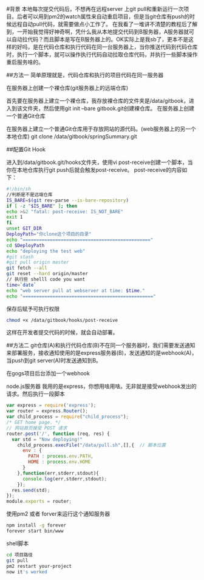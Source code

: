 #背景
本地每次提交代码后，不想再在远程server 上git pull和重新运行一次项目。后者可以用到pm2的watch属性来自动重启项目，但是当git仓库有push的时候远程自动pull代码，就需要做点小工作了。
在我看了一堆讲不清楚的教程后了解到，一开始我觉得好神奇啊，凭什么我从本地提交代码到B服务器，A服务器就可以自动拉代码？而且脚本是写在B服务器上的。OK实际上是我sb了，更本不是这样的好吗，是在代码仓库和执行代码在同一台服务器上，当你推送代码到代码仓库时，执行一个脚本，就可以操作执行代码自动拉取仓库代码，并执行一些脚本操作重启服务啥的。

##方法一
简单原理就是，代码仓库和执行的项目代码在同一服务器

在服务器上创建一个裸仓库(git服务器上的远端仓库)

首先要在服务器上建立一个裸仓库，我存放裸仓库的文件夹是/data/gitbook，进入到该文件夹，然后使用git init –bare gitbook.git创建裸仓库。
在服务器上创建一个普通Git仓库

在服务器上建立一个普通Git仓库用于存放网站的源代码。(web服务器上的另一个本地仓库)
git clone /data/gitbook/springSummary.git

##配置Git Hook

进入到/data/gitbook.git/hooks文件夹，使用vi post-receive创建一个脚本，当你在本地仓库执行git push后就会触发post-receive。
post-receive的内容如下：

```bash
#!/bin/sh
//判断是不是远端仓库
IS_BARE=$(git rev-parse --is-bare-repository)
if [ -z "$IS_BARE" ]; then
echo >&2 "fatal: post-receive: IS_NOT_BARE"
exit 1
fi
unset GIT_DIR
DeployPath="你clone这个项目的目录"
echo "==============================================="
cd $DeployPath
echo "deploying the test web"
#git stash
#git pull origin master
git fetch --all
git reset --hard origin/master
// 执行些 shelll code you want
time=`date`
echo "web server pull at webserver at time: $time."
echo "================================================"

```
保存后赋予可执行权限
```bash
chmod +x /data/gitbook/hooks/post-receive
```

这样在开发者提交代码的时候，就会自动部署。

##方法二
git仓库(A)和执行代码仓库(B)不在同一个服务器时，我们需要发送通知来部署服务，接收通知使用的是express服务器(B)，发送通知的是webhook(A)，当push到git server(A)时发送通知到B。

在gogs项目后台添加一个webhook

node.js服务器
我用的是express，你想用啥用啥。无非就是接受webhook发出的请求。然后执行一段脚本
```js
var express = require('express');
var router = express.Router();
var child_process = require("child_process");
/* GET home page. */
// 网站首页接受 POST 请求
router.post('/', function (req, res) {
  var std = "Now deploying!"
    child_process.execFile("/data/pull.sh",[],{  // 脚本位置
      env : {
        PATH : process.env.PATH,
        HOME : process.env.HOME
      }
    },function(err,stderr,stdout){
      console.log(err,stderr,stdout);
    });
  res.send(std);
});
module.exports = router;
```
使用pm2 或者 forver来运行这个通知服务器

```bash
npm install -g forever
forever start bin/www
```
shell脚本

```bash
cd 项目路径
git pull
pm2 restart your-project
now it's worked
```
